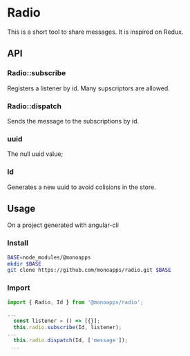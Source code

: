 # Radio

This is a short tool to share messages. It is inspired on Redux.

## API
### Radio::subscribe
Registers a listener by id. Many supscriptors are allowed.

### Radio::dispatch
Sends the message to the subscriptions by id.

### uuid
The null uuid value;
### Id 
Generates a new uuid to avoid colisions in the store.

## Usage
On a project generated with angular-cli
### Install

``````bash
BASE=node_modules/@monoapps
mkdir $BASE
git clone https://github.com/monoapps/radio.git $BASE
``````

### Import

``````ts
import { Radio, Id } from '@monoapps/radio';

...
  const listener = () => [{}];
  this.radio.subscribe(Id, listener);
...
  this.radio.dispatch(Id, ['message']);
 ...

``````
